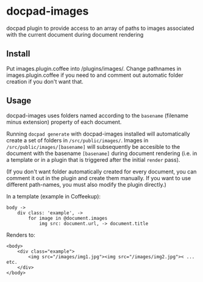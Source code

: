 # docpad-images

docpad plugin to provide access to an array of paths to images associated with the current document during document rendering

## Install

Put images.plugin.coffee into /plugins/images/. Change pathnames in images.plugin.coffee if you need to and comment out automatic folder creation if you don't want that.

## Usage

docpad-images uses folders named according to the <code>basename</code> (filename minus extension) property of each document.

Running <code>docpad generate</code> with docpad-images installed will automatically create a set of folders in <code>/src/public/images/</code>. Images in <code>/src/public/images/[basename]</code> will subsequently be accesible to the document with the basename <code>[basename]</code> during document rendering (i.e. in a template or in a plugin that is triggered after the initial <code>render</code> pass).

(If you don't want folder automatically created for every document, you can comment it out in the plugin and create them manually. If you want to use different path-names, you must also modify the plugin directly.)

In a template (example in Coffeekup):

~~~
body ->
	div class: 'example', ->
		for image in @document.images
			img src: document.url, -> document.title
~~~

Renders to:

~~~
<body>
	<div class="example">
		<img src="/images/img1.jpg"><img src="/images/img2.jpg">< ... etc.
	</div>
</body>
~~~
